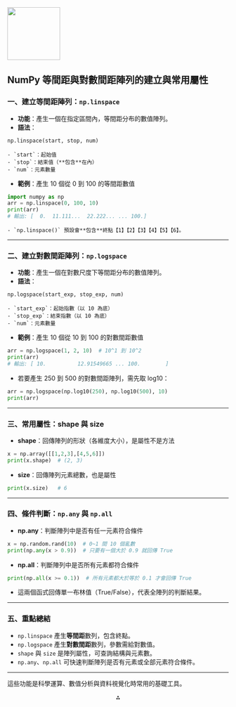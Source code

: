 <img src="https://r2cdn.perplexity.ai/pplx-full-logo-primary-dark%402x.png" class="logo" width="120"/>

## NumPy 等間距與對數間距陣列的建立與常用屬性

### 一、建立等間距陣列：`np.linspace`

- **功能**：產生一個在指定區間內，等間距分布的數值陣列。
- **語法**：

```python
np.linspace(start, stop, num)
```

    - `start`：起始值
    - `stop`：結束值（**包含**在內）
    - `num`：元素數量
- **範例**：產生 10 個從 0 到 100 的等間距數值

```python
import numpy as np
arr = np.linspace(0, 100, 10)
print(arr)
# 輸出: [  0.  11.111...  22.222... ... 100.]
```

    - `np.linspace()` 預設會**包含**終點【1】【2】【3】【4】【5】【6】。

---

### 二、建立對數間距陣列：`np.logspace`

- **功能**：產生一個在對數尺度下等間距分布的數值陣列。
- **語法**：

```python
np.logspace(start_exp, stop_exp, num)
```

    - `start_exp`：起始指數（以 10 為底）
    - `stop_exp`：結束指數（以 10 為底）
    - `num`：元素數量
- **範例**：產生 10 個從 10 到 100 的對數間距數值

```python
arr = np.logspace(1, 2, 10)  # 10^1 到 10^2
print(arr)
# 輸出: [ 10.          12.91549665 ... 100.        ]
```

- 若要產生 250 到 500 的對數間距陣列，需先取 log10：

```python
arr = np.logspace(np.log10(250), np.log10(500), 10)
print(arr)
```


---

### 三、常用屬性：shape 與 size

- **shape**：回傳陣列的形狀（各維度大小），是屬性不是方法

```python
x = np.array([[1,2,3],[4,5,6]])
print(x.shape)  # (2, 3)
```

- **size**：回傳陣列元素總數，也是屬性

```python
print(x.size)   # 6
```


---

### 四、條件判斷：`np.any` 與 `np.all`

- **np.any**：判斷陣列中是否有任一元素符合條件

```python
x = np.random.rand(10)  # 0~1 間 10 個亂數
print(np.any(x > 0.9))  # 只要有一個大於 0.9 就回傳 True
```

- **np.all**：判斷陣列中是否所有元素都符合條件

```python
print(np.all(x >= 0.1))  # 所有元素都大於等於 0.1 才會回傳 True
```

- 這兩個函式回傳單一布林值（True/False），代表全陣列的判斷結果。

---

### 五、重點總結

- `np.linspace` 產生**等間距**數列，包含終點。
- `np.logspace` 產生**對數間距**數列，參數需給對數值。
- `shape` 與 `size` 是陣列屬性，可查詢結構與元素數。
- `np.any`、`np.all` 可快速判斷陣列是否有元素或全部元素符合條件。

---

這些功能是科學運算、數值分析與資料視覺化時常用的基礎工具。

<div style="text-align: center">⁂</div>

[^1]: https://numpy.org/doc/2.1/reference/generated/numpy.linspace.html

[^2]: https://www.datacamp.com/tutorial/how-to-use-the-numpy-linspace-function

[^3]: https://realpython.com/np-linspace-numpy/

[^4]: https://labex.io/tutorials/numpy-generating-evenly-spaced-numbers-with-numpy-86473

[^5]: https://fritz.ai/exploring-numpys-linspace-function/

[^6]: https://www.youtube.com/watch?v=BApUYqiMBfk

[^7]: https://stackoverflow.com/questions/24890558/using-python-numpy-linspace-in-for-loop

